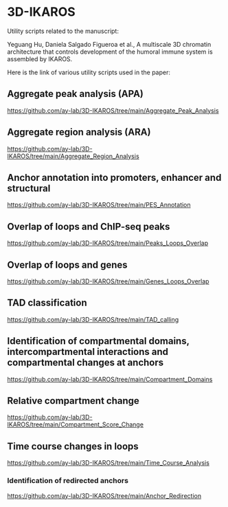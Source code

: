 # 3D-IKAROS

Utility scripts related to the manuscript:

Yeguang Hu, Daniela Salgado Figueroa et al., A multiscale 3D chromatin architecture that controls development of the humoral immune system is assembled by IKAROS.

Here is the link of various utility scripts used in the paper:

## Aggregate peak analysis (APA)
<https://github.com/ay-lab/3D-IKAROS/tree/main/Aggregate_Peak_Analysis>

## Aggregate region analysis (ARA)
<https://github.com/ay-lab/3D-IKAROS/tree/main/Aggregate_Region_Analysis>

## Anchor annotation into promoters, enhancer and structural
<https://github.com/ay-lab/3D-IKAROS/tree/main/PES_Annotation>

## Overlap of loops and ChIP-seq peaks
<https://github.com/ay-lab/3D-IKAROS/tree/main/Peaks_Loops_Overlap>

## Overlap of loops and genes
<https://github.com/ay-lab/3D-IKAROS/tree/main/Genes_Loops_Overlap>

## TAD classification
<https://github.com/ay-lab/3D-IKAROS/tree/main/TAD_calling>

## Identification of compartmental domains, intercompartmental interactions and compartmental changes at anchors
<https://github.com/ay-lab/3D-IKAROS/tree/main/Compartment_Domains>

## Relative compartment change
<https://github.com/ay-lab/3D-IKAROS/tree/main/Compartment_Score_Change>

## Time course changes in loops
<https://github.com/ay-lab/3D-IKAROS/tree/main/Time_Course_Analysis>

### Identification of redirected anchors
<https://github.com/ay-lab/3D-IKAROS/tree/main/Anchor_Redirection>



